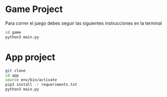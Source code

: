 # Game Project

Para correr el juego debes seguir las siguientes instrucciones en la terminal

```sh
cd game
python3 main.py
```

# App project

```sh
git clone
cd app
source env/bin/activate
pip3 install -r requeriments.txt
python3 main.py
```

